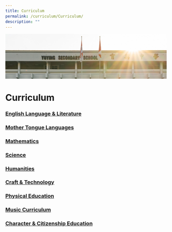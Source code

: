 ```yaml
---
title: Curriculum
permalink: /curriculum/Curriculum/
description: ""
---
```

![](/images/AboutUs.jpg)

Curriculum
==========

### [English Language & Literature](/curriculum/English-Language-and-Literature/)

### [Mother Tongue Languages](/curriculum/Mother-Tongue-Languages/)

### [Mathematics](/curriculum/Mathematics/)

### [Science](/curriculum/Science/)

### [Humanities](/curriculum/Humanities/)

### [Craft & Technology](/curriculum/Craft-and-Technology/)

### [Physical Education](/curriculum/Physical-Education/)

### [Music Curriculum](/curriculum/Music-Curriculum/)

### [Character & Citizenship Education](/curriculum/Character-and-Citizenship-Education/)